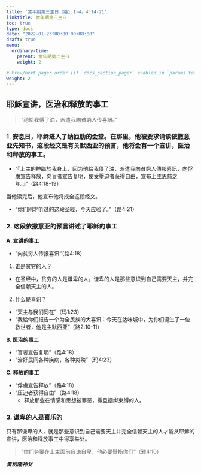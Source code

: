 ```yaml
---
title: '常年期第三主日（路1:1-4，4:14-21'
linktitle: 常年期第三主日
toc: true
type: docs
date: "2022-01-23T00:00:00+08:00"
draft: true
menu:
  ordinary-time:
    parent: 常年期第二主日
    weight: 2

# Prev/next pager order (if `docs_section_pager` enabled in `params.toml`)
weight: 2
---
```


## 耶穌宣讲，医治和释放的事工
> “祂給我傅了油，派遣我向貧窮人传喜訊。”

### 1. 安息日，耶稣进入了纳匝肋的会堂。在那里，他被要求诵读依撒意亚先知书，这段经文是有关默西亚的预言，他将会有一个宣讲，医治和释放的事工。
- “『上主的神臨於我身上，因为他給我傳了油，派遣我向貧窮人傳報喜訊，向俘虜宣告释放，向盲者宣告复明，使受壓迫者获得自由，宣布上主恩慈之年。』”（路4:18-19）

当他读完后，他宣布他将成全这段经文。
- “你们刚才听过的这段圣經，今天应验了。”（路4:21）

### 2. 这段依撒意亚的预言讲述了耶稣的事工
__A. 宣讲的事工__
- “向贫穷人传报喜讯“（路4:18）

1. 谁是贫穷的人？
- 在圣经中，贫穷的人是谦卑的人。谦卑的人是那些意识到自己需要天主，并完全信赖天主的人。

2. 什么是喜讯？
- “天主与我们同在”（玛1:23）
- “我給你们报告一个为全民族的大喜讯：今天在达味城中，为你们诞生了一位救世者，他是主默西亚”（路2:10-11）

__B. 医治的事工__
- “盲者宣告复明”（路4:18）
- “治好民间各种疾病，各种災殃”（玛4:23）

__C. 释放的事工__
- “俘虜宣告释放”（路4:18）
- “压迫者获得自由”（路4:18）
  - 释放那些在情感和思想被罪恶，撒旦捆绑束缚的人。

### 3. 谦卑的人是喜乐的
只有那谦卑的人，就是那些意识到自己需要天主并完全信赖天主的人才能从耶穌的宣讲，医治和释放事工中得享益处。

> “你们务要在上主面前自谦自卑，他必要舉扬你们”（雅4:10）

___黄柄隆神父___
